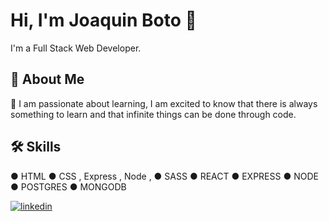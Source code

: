 # Hi, I'm Joaquin Boto 👋
I'm a Full Stack Web Developer.


## 🚀 About Me

🧠 I am passionate about learning, I am excited to know that there is always something to learn and that infinite things can be done through code.

## 🛠 Skills
● HTML
● CSS , Express , Node , 
● SASS
● REACT
● EXPRESS
● NODE
● POSTGRES
● MONGODB



[![linkedin](https://img.shields.io/badge/linkedin-0A66C2?style=for-the-badge&logo=linkedin&logoColor=white)](https://www.linkedin.com/in/joaquinboto)
